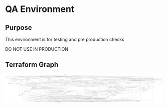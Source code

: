 # QA Environment

## Purpose
This environment is for testing and pre production checks

DO NOT USE IN PRODUCTION

## Terraform Graph

![qa-env](./qa.png) 
